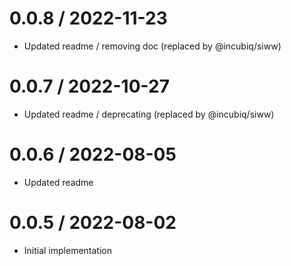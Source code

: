 
0.0.8 / 2022-11-23
==================

  * Updated readme / removing doc (replaced by @incubiq/siww)

0.0.7 / 2022-10-27
==================

  * Updated readme / deprecating (replaced by @incubiq/siww)

0.0.6 / 2022-08-05
==================

  * Updated readme

0.0.5 / 2022-08-02
==================

  * Initial implementation
